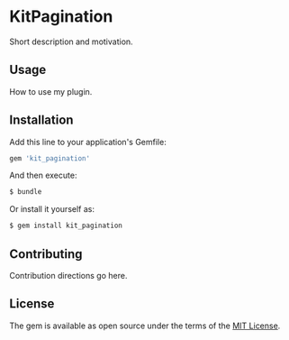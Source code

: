 # KitPagination
Short description and motivation.

## Usage
How to use my plugin.

## Installation
Add this line to your application's Gemfile:

```ruby
gem 'kit_pagination'
```

And then execute:
```bash
$ bundle
```

Or install it yourself as:
```bash
$ gem install kit_pagination
```

## Contributing
Contribution directions go here.

## License
The gem is available as open source under the terms of the [MIT License](https://opensource.org/licenses/MIT).
